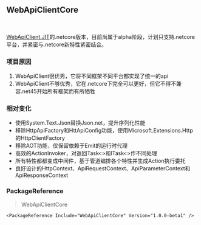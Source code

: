 ## WebApiClientCore 　　　　　　　　　　　　　　　　　　　
[WebApiClient.JIT](https://github.com/dotnetcore/WebApiClient/tree/WebApiClient.JITAOT)的.netcore版本，目前尚属于alpha阶段，计划只支持.netcore平台，并紧密与.netcore新特性紧密结合。
 
### 项目原因
 
1. WebApiClient很优秀，它将不同框架不同平台都实现了统一的api
2. WebApiClient不够优秀，它在.netcore下完全可以更好，但它不得不兼容.net45开始所有框架而有所牺牲


### 相对变化
* 使用System.Text.Json替换Json.net，提升序列化性能
* 移除HttpApiFactory和HttApiConfig功能，使用Microsoft.Extensions.Http的HttpClientFactory
* 移除AOT功能，仅保留依赖于Emit的运行时代理
* 高效的ActionInvoker，对返回Task<>和ITask<>作不同处理
* 所有特性都都变成中间件，基于管道编排各个特性并生成Action执行委托
* 良好设计的HttpContext、ApiRequestContext、ApiParameterContext和ApiResponseContext

### PackageReference
> WebApiClientCore

    <PackageReference Include="WebApiClientCore" Version="1.0.0-beta1" /> 
